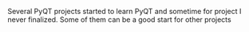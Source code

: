 Several PyQT projects started to learn PyQT and sometime for project I never finalized.
Some of them can be a good start for other projects